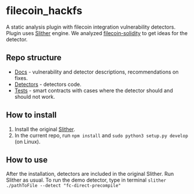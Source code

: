 # filecoin_hackfs
A static analysis plugin with filecoin integration vulnerability detectors. Plugin uses [Slither](https://github.com/crytic/slither/) engine.
We analyzed [filecoin-solidity](https://github.com/Zondax/filecoin-solidity/) to get ideas for the detector.

## Repo structure
* [Docs](./filecoin_detectors/docs/) - vulnerability and detector descriptions, recommendations on fixes.
* [Detectors](./filecoin_detectors/detectors/) - detectors code.
* [Tests](./filecoin_detectors/tests/) - smart contracts with cases where the detector should and should not work.

## How to install
1. Install the original [Slither](https://github.com/crytic/slither/).
2. In the current repo, run `npm install` and `sudo python3 setup.py develop` (on Linux).

## How to use
After the installation, detectors are included in the original Slither. Run Slither as usual.
To run the demo detector, type in terminal `slither ./pathToFile --detect "fc-direct-precompile"`
